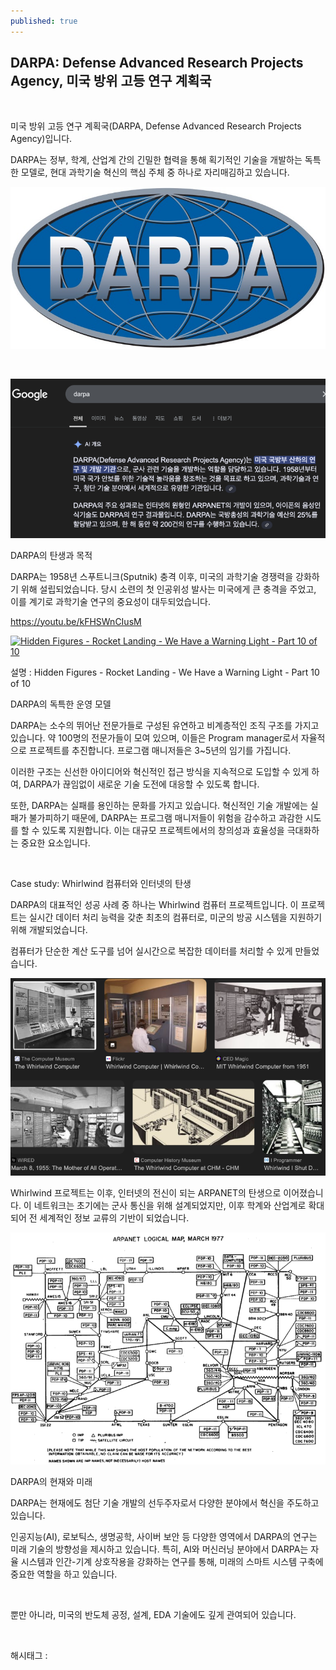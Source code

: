 ```yaml
---
published: true
---
```

## DARPA: Defense Advanced Research Projects Agency, 미국 방위 고등 연구 계획국

​

미국 방위 고등 연구 계획국(DARPA, Defense Advanced Research Projects Agency)입니다.

DARPA는 정부, 학계, 산업계 간의 긴밀한 협력을 통해 획기적인 기술을 개발하는 독특한 모델로, 현대 과학기술 혁신의 핵심 주체 중 하나로 자리매김하고 있습니다.

![0](/assets/img/223703179248/0.png)

​

![1](/assets/img/223703179248/1.png)

DARPA의 탄생과 목적

DARPA는 1958년 스푸트니크(Sputnik) 충격 이후, 미국의 과학기술 경쟁력을 강화하기 위해 설립되었습니다. 당시 소련의 첫 인공위성 발사는 미국에게 큰 충격을 주었고, 이를 계기로 과학기술 연구의 중요성이 대두되었습니다.

https://youtu.be/kFHSWnCIusM

[![Hidden Figures - Rocket Landing - We Have a Warning Light -  Part 10 of 10](https://i.ytimg.com/vi/kFHSWnCIusM/hqdefault.jpg)](https://youtu.be/kFHSWnCIusM)

설명 : Hidden Figures - Rocket Landing - We Have a Warning Light - Part 10 of 10

DARPA의 독특한 운영 모델

DARPA는 소수의 뛰어난 전문가들로 구성된 유연하고 비계층적인 조직 구조를 가지고 있습니다. 약 100명의 전문가들이 모여 있으며, 이들은 Program manager로서 자율적으로 프로젝트를 추진합니다. 프로그램 매니저들은 3~5년의 임기를 가집니다.

이러한 구조는 신선한 아이디어와 혁신적인 접근 방식을 지속적으로 도입할 수 있게 하여, DARPA가 끊임없이 새로운 기술 도전에 대응할 수 있도록 합니다.

또한, DARPA는 실패를 용인하는 문화를 가지고 있습니다. 혁신적인 기술 개발에는 실패가 불가피하기 때문에, DARPA는 프로그램 매니저들이 위험을 감수하고 과감한 시도를 할 수 있도록 지원합니다. 이는 대규모 프로젝트에서의 창의성과 효율성을 극대화하는 중요한 요소입니다.

​

Case study: Whirlwind 컴퓨터와 인터넷의 탄생

DARPA의 대표적인 성공 사례 중 하나는 Whirlwind 컴퓨터 프로젝트입니다. 이 프로젝트는 실시간 데이터 처리 능력을 갖춘 최초의 컴퓨터로, 미군의 방공 시스템을 지원하기 위해 개발되었습니다.

컴퓨터가 단순한 계산 도구를 넘어 실시간으로 복잡한 데이터를 처리할 수 있게 만들었습니다.

![2](/assets/img/223703179248/2.png)

Whirlwind 프로젝트는 이후, 인터넷의 전신이 되는 ARPANET의 탄생으로 이어졌습니다. 이 네트워크는 초기에는 군사 통신을 위해 설계되었지만, 이후 학계와 산업계로 확대되어 전 세계적인 정보 교류의 기반이 되었습니다.

![3](/assets/img/223703179248/3.png)

DARPA의 현재와 미래

DARPA는 현재에도 첨단 기술 개발의 선두주자로서 다양한 분야에서 혁신을 주도하고 있습니다.

인공지능(AI), 로보틱스, 생명공학, 사이버 보안 등 다양한 영역에서 DARPA의 연구는 미래 기술의 방향성을 제시하고 있습니다. 특히, AI와 머신러닝 분야에서 DARPA는 자율 시스템과 인간-기계 상호작용을 강화하는 연구를 통해, 미래의 스마트 시스템 구축에 중요한 역할을 하고 있습니다.

​

뿐만 아니라, 미국의 반도체 공정, 설계, EDA 기술에도 깊게 관여되어 있습니다.

​

 해시태그 : 